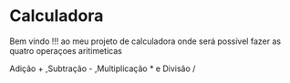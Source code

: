 # Calculadora 

Bem vindo !!! ao meu projeto de calculadora onde será possível fazer as quatro operaçoes aritimeticas

Adição + ,Subtração - ,Multiplicação  * e Divisão / 





